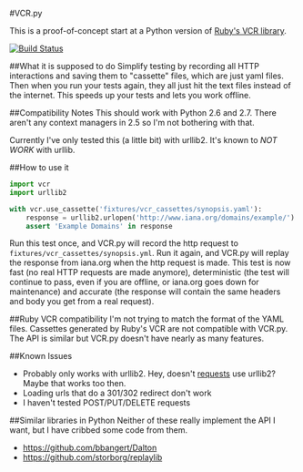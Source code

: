 #VCR.py

This is a proof-of-concept start at a Python version of [Ruby's VCR
library](https://github.com/myronmarston/vcr).

[![Build Status](https://secure.travis-ci.org/kevin1024/vcrpy.png?branch=master)](http://travis-ci.org/kevin1024/vcrpy)

##What it is supposed to do
Simplify testing by recording all HTTP interactions and saving them to
"cassette" files, which are just yaml files.  Then when you run your tests
again, they all just hit the text files instead of the internet.  This speeds up
your tests and lets you work offline.

##Compatibility Notes
This should work with Python 2.6 and 2.7.  There aren't any context managers in
2.5 so I'm not bothering with that.

Currently I've only tested this (a little bit) with urllib2.  It's known to *NOT
WORK* with urllib.

##How to use it
```python
import vcr
import urllib2

with vcr.use_cassette('fixtures/vcr_cassettes/synopsis.yaml'):
    response = urllib2.urlopen('http://www.iana.org/domains/example/').read()
    assert 'Example Domains' in response
```

Run this test once, and VCR.py will record the http request to
`fixtures/vcr_cassettes/synopsis.yml`. Run it again, and VCR.py will replay the
response from iana.org when the http request is made. This test is now fast (no
real HTTP requests are made anymore), deterministic (the test will continue to
pass, even if you are offline, or iana.org goes down for maintenance) and
accurate (the response will contain the same headers and body you get from a
real request).

##Ruby VCR compatibility
I'm not trying to match the format of the YAML files.  Cassettes generated by
Ruby's VCR are not compatible with VCR.py.  The API is similar but VCR.py
doesn't have nearly as many features.

##Known Issues
 * Probably only works with urllib2.  Hey, doesn't [requests](http://docs.python-requests.org/en/latest/index.html) use urllib2?  Maybe that works too then.
 * Loading urls that do a 301/302 redirect don't work
 * I haven't tested POST/PUT/DELETE requests

##Similar libraries in Python
Neither of these really implement the API I want, but I have cribbed some code
from them.
 * https://github.com/bbangert/Dalton
 * https://github.com/storborg/replaylib
